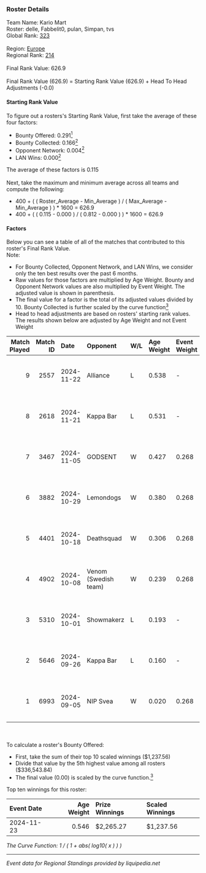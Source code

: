 ### Roster Details<br />
Team Name: Kario Mart<br />
Roster: delle, Fabbelit0, pulan, Simpan, tvs<br />
Global Rank: [323](../../standings_global_2025_03_01.md)<br />
<br />
Region: [Europe]( ../../standings_europe_2025_03_01.md)<br />
Regional Rank: [214]( ../../standings_europe_2025_03_01.md)<br />
<br />
Final Rank Value:  626.9<br />
<br />
Final Rank Value (626.9) = Starting Rank Value (626.9) + Head To Head Adjustments (-0.0)<br />

#### Starting Rank Value<br />
To figure out a rosters's Starting Rank Value, first take the average of these four factors:<br />
- Bounty Offered: 0.291[<sup>1</sup>](#table2)
- Bounty Collected: 0.166[<sup>2</sup>](#table1)
- Opponent Network: 0.004[<sup>2</sup>](#table1)
- LAN Wins: 0.000[<sup>2</sup>](#table1)

The average of these factors is 0.115<br />
<br />
Next, take the maximum and minimum average across all teams and compute the following:<br />
- 400 + ( ( Roster_Average - Min_Average ) / ( Max_Average - Min_Average ) ) * 1600 = 626.9
- 400 + ( ( 0.115 - 0.000 ) / ( 0.812 - 0.000 ) ) * 1600 = 626.9


#### Factors<br />
Below you can see a table of all of the matches that contributed to this roster's Final Rank Value.<br />
Note:<br />

- For Bounty Collected, Opponent Network, and LAN Wins, we consider only the ten best results over the past 6 months.
- Raw values for those factors are multiplied by Age Weight. Bounty and Opponent Network values are also multiplied by Event Weight. The adjusted value is shown in parenthesis.
- The final value for a factor is the total of its adjusted values divided by 10. Bounty Collected is further scaled by the curve function[<sup>3</sup>](#curveFunction)
- Head to head adjustments are based on rosters' starting rank values. The results shown below are adjusted by Age Weight and not Event Weight
<span id="table1"></span><br />


| Match Played | Match ID | Date       | Opponent             | W/L | Age Weight | Event Weight | Bounty Collected | Opponent Network | LAN Wins  | H2H Adj. | Roster                               |
| -: | -: | :- | :- | :- | :- | :- | :- | :- | :- | -: | :- |
|            9 |     2557 | 2024-11-22 | Alliance             | L   | 0.538      | -            | -                | -                | -         |    -3.40 | delle, Fabbelit0, pulan, Simpan, tvs |
|            8 |     2618 | 2024-11-21 | Kappa Bar            | L   | 0.531      | -            | -                | -                | -         |    -6.33 | delle, Fabbelit0, pulan, Simpan, tvs |
|            7 |     3467 | 2024-11-05 | GODSENT              | W   | 0.427      | 0.268        | 0.001 (0.000)    | 0.268 (0.031)    | 0 (0.000) |     7.35 | delle, Fabbelit0, pulan, Simpan, tvs |
|            6 |     3882 | 2024-10-29 | Lemondogs            | W   | 0.380      | 0.268        | 0.000 (0.000)    | 0.045 (0.005)    | 0 (0.000) |     2.69 | delle, Fabbelit0, pulan, Simpan, tvs |
|            5 |     4401 | 2024-10-18 | Deathsquad           | W   | 0.306      | 0.268        | 0.000 (0.000)    | 0.013 (0.001)    | 0 (0.000) |     2.15 | delle, Fabbelit0, pulan, Simpan, tvs |
|            4 |     4902 | 2024-10-08 | Venom (Swedish team) | W   | 0.239      | 0.268        | 0.000 (0.000)    | 0.069 (0.004)    | 0 (0.000) |     2.52 | delle, Fabbelit0, pulan, Simpan, tvs |
|            3 |     5310 | 2024-10-01 | Showmakerz           | L   | 0.193      | -            | -                | -                | -         |    -3.22 | delle, Fabbelit0, pulan, Simpan, tvs |
|            2 |     5646 | 2024-09-26 | Kappa Bar            | L   | 0.160      | -            | -                | -                | -         |    -1.90 | delle, Fabbelit0, pulan, Simpan, tvs |
|            1 |     6993 | 2024-09-05 | NIP Svea             | W   | 0.020      | 0.268        | 0.000 (0.000)    | 0.053 (0.000)    | 0 (0.000) |     0.14 | delle, Fabbelit0, pulan, Simpan, tvs |

<br />
<span id="table2"></span><br />
To calculate a roster's Bounty Offered:<br />

- First, take the sum of their top 10 scaled winnings ($1,237.56)
- Divide that value by the 5th highest value among all rosters ($336,543.84)
- The final value (0.00) is scaled by the curve function.[<sup>3</sup>](#curveFunction)

Top ten winnings for this roster:<br />

| Event Date | Age Weight | Prize Winnings | Scaled Winnings |
| :- | -: | :- | :- |
| 2024-11-23 |      0.546 | $2,265.27      | $1,237.56       |


<span id="curveFunction"></span>_The Curve Function: 1 / ( 1 + abs( log10( x ) ) )_<br />

---
_Event data for Regional Standings provided by liquipedia.net_<br />
